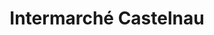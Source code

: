 ---
title: "Intermarché Castelnau"
url: /castelnau-destretefonds/intermarche-castelnau/
shop: Lebensmittel
---